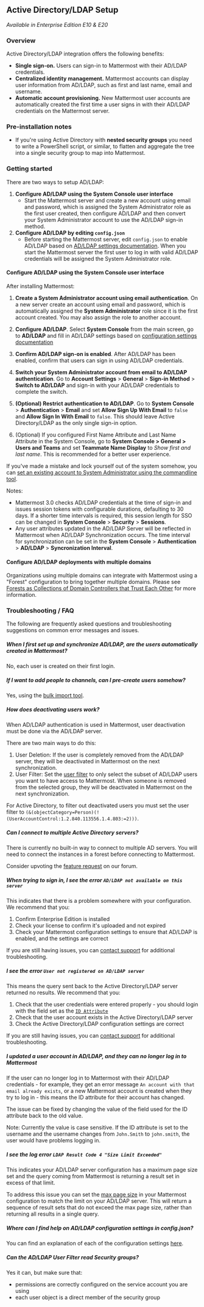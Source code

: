 ## Active Directory/LDAP Setup

_Available in Enterprise Edition E10 & E20_

### Overview

Active Directory/LDAP integration offers the following benefits:

- **Single sign-on.** Users can sign-in to Mattermost with their AD/LDAP credentials.
- **Centralized identity management.** Mattermost accounts can display user information from AD/LDAP, such as first and last name, email and username.
- **Automatic account provisioning.** New Mattermost user accounts are automatically created the first time a user signs in with their AD/LDAP credentials on the Mattermost server.

### Pre-installation notes

- If you're using Active Directory with **nested security groups** you need to write a PowerShell script, or similar, to flatten and aggregate the tree into a single security group to map into Mattermost.   

### Getting started

There are two ways to setup AD/LDAP:

1. **Configure AD/LDAP using the System Console user interface**
     - Start the Mattermost server and create a new account using email and password, which is assigned the System Administrator role as the first user created, then configure AD/LDAP and then convert your System Administrator account to use the AD/LDAP sign-in method.
2. **Configure AD/LDAP by editing `config.json`**
     - Before starting the Mattermost server, edit `config.json` to enable AD/LDAP based on [AD/LDAP settings documentation](http://docs.mattermost.com/administration/config-settings.html#ldap-settings-enterprise). When you start the Mattermost server the first user to log in with valid AD/LDAP credentials will be assigned the System Administrator role.

#### Configure AD/LDAP using the System Console user interface

After installing Mattermost:

1. **Create a System Administrator account using email authentication**. On a new server create an account using email and password, which is automatically assigned the **System Administrator** role since it is the first account created. You may also assign the role to another account.    

2. **Configure AD/LDAP**. Select **System Console** from the main screen, go to **AD/LDAP** and fill in AD/LDAP settings based on [configuration settings documentation](http://docs.mattermost.com/administration/config-settings.html#ad-ldap)    

3. **Confirm AD/LDAP sign-on is enabled**.  After AD/LDAP has been enabled, confirm that users can sign in using AD/LDAP credentials.

4. **Switch your System Administrator account from email to AD/LDAP authentication**. Go to **Account Settings** > **General** > **Sign-in Method** > **Switch to AD/LDAP** and sign-in with your AD/LDAP credentials to complete the switch.

5. **(Optional) Restrict authentication to AD/LDAP**. Go to **System Console** > **Authentication** > **Email** and set **Allow Sign Up With Email** to `false` and **Allow Sign In With Email** to `false`. This should leave Active Directory/LDAP as the only single sign-in option.

6. (Optional) If you configured First Name Attribute and Last Name Attribute in the System Console, go to **System Console > General > Users and Teams** and set **Teammate Name Display** to *Show first and last name*. This is recommended for a better user experience.

If you've made a mistake and lock yourself out of the system somehow, you can [set an existing account to System Administrator using the commandline tool](http://docs.mattermost.com/deployment/on-boarding.html#creating-system-administrator-account-from-commandline).

Notes:
- Mattermost 3.0 checks AD/LDAP credentials at the time of sign-in and issues session tokens with configurable durations, defaulting to 30 days. If a shorter time intervals is required, this session length for SSO can be changed in **System Console** > **Security** > **Sessions**.
- Any user attributes updated in the AD/LDAP Server will be reflected in Mattermost when AD/LDAP Synchronization occurs. The time interval for synchronization can be set in the **System Console** > **Authentication** > **AD/LDAP** > **Syncronization Interval**.

#### Configure AD/LDAP deployments with multiple domains

Organizations using multiple domains can integrate with Mattermost using a "Forest" configuration to bring together multiple domains. Please see [Forests as Collections of Domain Controllers that Trust Each Other](https://technet.microsoft.com/en-us/library/cc759073%28v=ws.10%29.aspx?f=255&MSPPError=-2147217396) for more information.

### Troubleshooting / FAQ

The following are frequently asked questions and troubleshooting suggestions on common error messages and issues.

##### When I first set up and synchronize AD/LDAP, are the users automatically created in Mattermost? 

No, each user is created on their first login. 

##### If I want to add people to channels, can I pre-create users somehow? 

Yes, using the [bulk import tool](https://docs.mattermost.com/deployment/bulk-loading.html#bulk-loading-data).

##### How does deactivating users work? 

When AD/LDAP authentication is used in Mattermost, user deactivation must be done via the AD/LDAP server. 

There are two main ways to do this: 

1. User Deletion: If the user is completely removed from the AD/LDAP server, they will be deactivated in Mattermost on the next synchronization. 
2. User Filter: Set the [user filter](https://docs.mattermost.com/administration/config-settings.html#user-filter) to only select the subset of AD/LDAP users you want to have access to Mattermost. When someone is removed from the selected group, they will be deactivated in Mattermost on the next synchronization. 

For Active Directory, to filter out deactivated users you must set the user filter to `(&(objectCategory=Person)(!(UserAccountControl:1.2.840.113556.1.4.803:=2)))`.  

##### Can I connect to multiple Active Directory servers? 

There is currently no built-in way to connect to multiple AD servers. You will need to connect the instances in a forest before connecting to Mattermost.

Consider upvoting the [feature request](https://mattermost.uservoice.com/forums/306457-general/suggestions/13589904-add-the-abilitiry) on our forum.

##### When trying to sign in, I see the error `AD/LDAP not available on this server`

This indicates that there is a problem somewhere with your configuration. We recommend that you: 
1. Confirm Enterprise Edition is installed
2. Check your license to confirm it's uploaded and not expired 
3. Check your Mattermost configuration settings to ensure that AD/LDAP is enabled, and the settings are correct

If you are still having issues, you can [contact support](https://about.mattermost.com/support/) for additional troubleshooting. 

##### I see the error `User not registered on AD/LDAP server`

This means the query sent back to the Active Directory/LDAP server returned no results. We recommend that you: 
1. Check that the user credentials were entered properly - you should login with the field set as the [`ID Attribute`](https://docs.mattermost.com/administration/config-settings.html#id-attribute)
2. Check that the user account exists in the Active Directory/LDAP server
3. Check the Active Directory/LDAP configuration settings are correct 

If you are still having issues, you can [contact support](https://about.mattermost.com/support/) for additional troubleshooting. 

##### I updated a user account in AD/LDAP, and they can no longer log in to Mattermost

If the user can no longer log in to Mattermost with their AD/LDAP credentials - for example, they get an error message `An account with that email already exists`, or a new Mattermost account is created when they try to log in - this means the ID attribute for their account has changed.

The issue can be fixed by changing the value of the field used for the ID attribute back to the old value.

Note: Currently the value is case sensitive. If the ID attribute is set to the username and the username changes from `John.Smith` to `john.smith`, the user would have problems logging in.   

##### I see the log error `LDAP Result Code 4 "Size Limit Exceeded"`

This indicates your AD/LDAP server configuration has a maximum page size set and the query coming from Mattermost is returning a result set in excess of that limit.

To address this issue you can set the [max page size](https://docs.mattermost.com/administration/config-settings.html#maximum-page-size) in your Mattermost configuration to match the limit on your AD/LDAP server. This will return a sequence of result sets that do not exceed the max page size, rather than returning all results in a single query.

##### Where can I find help on AD/LDAP configuration settings in config.json?

You can find an explanation of each of the configuration settings [here](https://docs.mattermost.com/administration/config-settings.html#ad-ldap).

##### Can the AD/LDAP User Filter read Security groups?

Yes it can, but make sure that:
 - permissions are correctly configured on the service account you are using
 - each user object is a direct member of the security group
